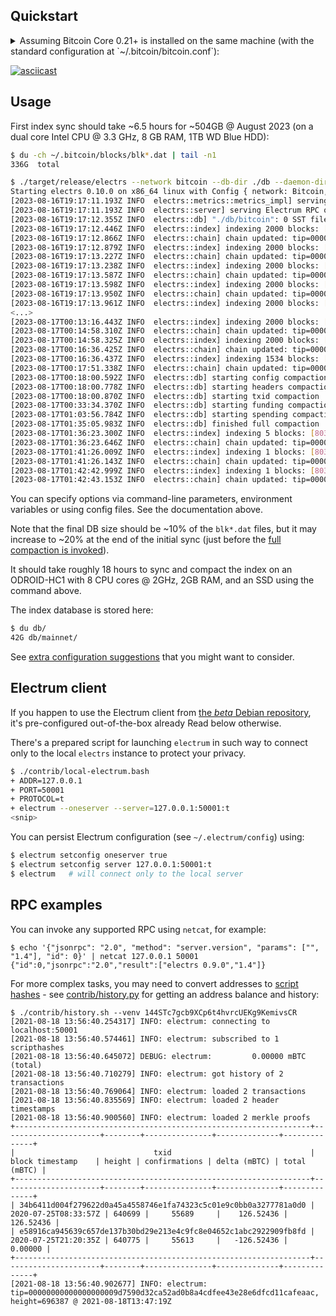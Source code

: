 ## Quickstart

<details>
<summary>Assuming Bitcoin Core 0.21+ is installed on the same machine (with the standard configuration at `~/.bitcoin/bitcoin.conf`):</summary>

```bash
$ bitcoind -server=1 -prune=0 &
$ # ... wait until the chain is synced (e.g. using `bitcoin-cli getblockchaininfo`)
$ electrs --log-filters=INFO --db-dir ./db --daemon-dir ~/.bitcoin --network bitcoin
```

</details>

[![asciicast](https://asciinema.org/a/zRNZp5HsBDi5rAlGWU7470Pzl.svg)](https://asciinema.org/a/zRNZp5HsBDi5rAlGWU7470Pzl?speed=3)

## Usage

First index sync should take ~6.5 hours for ~504GB @ August 2023 (on a dual core Intel CPU @ 3.3 GHz, 8 GB RAM, 1TB WD Blue HDD):
```bash
$ du -ch ~/.bitcoin/blocks/blk*.dat | tail -n1
336G  total

$ ./target/release/electrs --network bitcoin --db-dir ./db --daemon-dir /home/user/.bitcoin
Starting electrs 0.10.0 on x86_64 linux with Config { network: Bitcoin, db_path: "./db/bitcoin", daemon_dir: "/home/user/.bitcoin", daemon_auth: CookieFile("/home/user/.bitcoin/.cookie"), daemon_rpc_addr: 127.0.0.1:8332, daemon_p2p_addr: 127.0.0.1:8333, electrum_rpc_addr: 127.0.0.1:50001, monitoring_addr: 127.0.0.1:4224, wait_duration: 10s, jsonrpc_timeout: 15s, index_batch_size: 10, index_lookup_limit: None, reindex_last_blocks: 0, auto_reindex: true, ignore_mempool: false, sync_once: false, skip_block_download_wait: false, disable_electrum_rpc: false, server_banner: "Welcome to electrs 0.10.0 (Electrum Rust Server)!", signet_magic: f9beb4d9, args: [] }
[2023-08-16T19:17:11.193Z INFO  electrs::metrics::metrics_impl] serving Prometheus metrics on 127.0.0.1:4224
[2023-08-16T19:17:11.193Z INFO  electrs::server] serving Electrum RPC on 127.0.0.1:50001
[2023-08-16T19:17:12.355Z INFO  electrs::db] "./db/bitcoin": 0 SST files, 0 GB, 0 Grows
[2023-08-16T19:17:12.446Z INFO  electrs::index] indexing 2000 blocks: [1..2000]
[2023-08-16T19:17:12.866Z INFO  electrs::chain] chain updated: tip=00000000dfd5d65c9d8561b4b8f60a63018fe3933ecb131fb37f905f87da951a, height=2000
[2023-08-16T19:17:12.879Z INFO  electrs::index] indexing 2000 blocks: [2001..4000]
[2023-08-16T19:17:13.227Z INFO  electrs::chain] chain updated: tip=00000000922e2aa9e84a474350a3555f49f06061fd49df50a9352f156692a842, height=4000
[2023-08-16T19:17:13.238Z INFO  electrs::index] indexing 2000 blocks: [4001..6000]
[2023-08-16T19:17:13.587Z INFO  electrs::chain] chain updated: tip=00000000dbbb79792303bdd1c6c4d7ab9c21bba0667213c2eca955e11230c5a5, height=6000
[2023-08-16T19:17:13.598Z INFO  electrs::index] indexing 2000 blocks: [6001..8000]
[2023-08-16T19:17:13.950Z INFO  electrs::chain] chain updated: tip=0000000094fbacdffec05aea9847000522a258c269ae37a74a818afb96fc27d9, height=8000
[2023-08-16T19:17:13.961Z INFO  electrs::index] indexing 2000 blocks: [8001..10000]
<...>
[2023-08-17T00:13:16.443Z INFO  electrs::index] indexing 2000 blocks: [798001..800000]
[2023-08-17T00:14:58.310Z INFO  electrs::chain] chain updated: tip=00000000000000000002a7c4c1e48d76c5a37902165a270156b7a8d72728a054, height=800000
[2023-08-17T00:14:58.325Z INFO  electrs::index] indexing 2000 blocks: [800001..802000]
[2023-08-17T00:16:36.425Z INFO  electrs::chain] chain updated: tip=0000000000000000000311b41f1d611f977b024b947568c1dd760704360f148a, height=802000
[2023-08-17T00:16:36.437Z INFO  electrs::index] indexing 1534 blocks: [802001..803534]
[2023-08-17T00:17:51.338Z INFO  electrs::chain] chain updated: tip=00000000000000000003c0cd1b62ed8bb502e24bcbfeee16e81d6ea33d026263, height=803534
[2023-08-17T00:18:00.592Z INFO  electrs::db] starting config compaction
[2023-08-17T00:18:00.778Z INFO  electrs::db] starting headers compaction
[2023-08-17T00:18:00.870Z INFO  electrs::db] starting txid compaction
[2023-08-17T00:33:34.370Z INFO  electrs::db] starting funding compaction
[2023-08-17T01:03:56.784Z INFO  electrs::db] starting spending compaction
[2023-08-17T01:35:05.983Z INFO  electrs::db] finished full compaction
[2023-08-17T01:36:23.300Z INFO  electrs::index] indexing 5 blocks: [803535..803539]
[2023-08-17T01:36:23.646Z INFO  electrs::chain] chain updated: tip=000000000000000000006a3aaddd4b643607b33e000f1200d35005c330ecfa88, height=803539
[2023-08-17T01:41:26.009Z INFO  electrs::index] indexing 1 blocks: [803540..803540]
[2023-08-17T01:41:26.143Z INFO  electrs::chain] chain updated: tip=00000000000000000003266d31db92629b64241eef7ce708244f6d6283b080b4, height=803540
[2023-08-17T01:42:42.999Z INFO  electrs::index] indexing 1 blocks: [803541..803541]
[2023-08-17T01:42:43.153Z INFO  electrs::chain] chain updated: tip=00000000000000000000884a77c8b8ad2fb0c25510a3251bf5ef57f0db275146, height=803541
```
You can specify options via command-line parameters, environment variables or using config files.
See the documentation above.

Note that the final DB size should be ~10% of the `blk*.dat` files, but it may increase to ~20% at the end of the initial sync (just before the [full compaction is invoked](https://github.com/facebook/rocksdb/wiki/Manual-Compaction)).

It should take roughly 18 hours to sync and compact the index on an ODROID-HC1 with 8 CPU cores @ 2GHz, 2GB RAM, and an SSD using the command above.

The index database is stored here:
```bash
$ du db/
42G db/mainnet/
```

See [extra configuration suggestions](config.md#extra-configuration-suggestions) that you might want to consider.

## Electrum client

If you happen to use the Electrum client from [the *beta* Debian repository](binaries.md#cnative-os-packages), it's pre-configured out-of-the-box already
Read below otherwise.

There's a prepared script for launching `electrum` in such way to connect only to the local `electrs` instance to protect your privacy.

```bash
$ ./contrib/local-electrum.bash
+ ADDR=127.0.0.1
+ PORT=50001
+ PROTOCOL=t
+ electrum --oneserver --server=127.0.0.1:50001:t
<snip>
```

You can persist Electrum configuration (see `~/.electrum/config`) using:
```bash
$ electrum setconfig oneserver true
$ electrum setconfig server 127.0.0.1:50001:t
$ electrum   # will connect only to the local server
```

## RPC examples

You can invoke any supported RPC using `netcat`, for example:

```
$ echo '{"jsonrpc": "2.0", "method": "server.version", "params": ["", "1.4"], "id": 0}' | netcat 127.0.0.1 50001
{"id":0,"jsonrpc":"2.0","result":["electrs 0.9.0","1.4"]}
```

For more complex tasks, you may need to convert addresses to 
[script hashes](https://electrumx.readthedocs.io/en/latest/protocol-basics.html#script-hashes) - see 
[contrib/history.py](https://github.com/romanz/electrs/blob/master/contrib/history.py) for getting an address balance and history:

```
$ ./contrib/history.sh --venv 144STc7gcb9XCp6t4hvrcUEKg9KemivsCR
[2021-08-18 13:56:40.254317] INFO: electrum: connecting to localhost:50001
[2021-08-18 13:56:40.574461] INFO: electrum: subscribed to 1 scripthashes
[2021-08-18 13:56:40.645072] DEBUG: electrum:         0.00000 mBTC (total)
[2021-08-18 13:56:40.710279] INFO: electrum: got history of 2 transactions
[2021-08-18 13:56:40.769064] INFO: electrum: loaded 2 transactions
[2021-08-18 13:56:40.835569] INFO: electrum: loaded 2 header timestamps
[2021-08-18 13:56:40.900560] INFO: electrum: loaded 2 merkle proofs
+------------------------------------------------------------------+----------------------+--------+---------------+--------------+--------------+
|                               txid                               |   block timestamp    | height | confirmations | delta (mBTC) | total (mBTC) |
+------------------------------------------------------------------+----------------------+--------+---------------+--------------+--------------+
| 34b6411d004f279622d0a45a4558746e1fa74323c5c01e9c0bb0a3277781a0d0 | 2020-07-25T08:33:57Z | 640699 |     55689     |    126.52436 |    126.52436 |
| e58916ca945639c657de137b30bd29e213e4c9fc8e04652c1abc2922909fb8fd | 2020-07-25T21:20:35Z | 640775 |     55613     |   -126.52436 |      0.00000 |
+------------------------------------------------------------------+----------------------+--------+---------------+--------------+--------------+
[2021-08-18 13:56:40.902677] INFO: electrum: tip=00000000000000000009d7590d32ca52ad0b8a4cdfee43e28e6dfcd11cafeaac, height=696387 @ 2021-08-18T13:47:19Z
```
